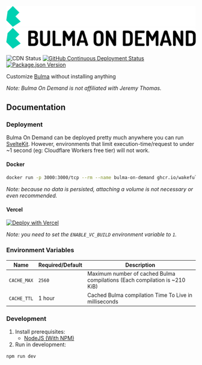 ![Dark logo](./logo/logo-dark.png#gh-dark-mode-only)
![Light logo](./logo/logo-light.png#gh-light-mode-only)

![CDN Status](https://img.shields.io/website?label=CDN%20Status&style=flat-square&url=https%3A%2F%2Fbulma-on-demand.vercel.app%2Fapi%2Fbulma.min.css)
[![GitHub Continuous Deployment Status](https://img.shields.io/github/workflow/status/wakeful-cloud/bulma-on-demand/Continuous%20deployment?label=Deployment&style=flat-square)](https://github.com/wakeful-cloud/bulma-on-demand/actions/workflows/cd.yml)
[![Package.json Version](https://img.shields.io/github/package-json/v/wakeful-cloud/bulma-on-demand?label=Version&style=flat-square)](https://github.com/Wakeful-Cloud/bulma-on-demand/blob/main/package.json)

Customize [Bulma](https://bulma.io) without installing anything

*Note: Bulma On Demand is not affiliated with Jeremy Thomas.*

## Documentation

### Deployment
Bulma On Demand can be deployed pretty much anywhere you can run [SvelteKit](https://kit.svelte.dev). However, environments that limit execution-time/request to under ~1 second (eg: Cloudflare Workers free tier) will not work.

#### Docker
```bash
docker run -p 3000:3000/tcp --rm --name bulma-on-demand ghcr.io/wakeful-cloud/bulma-on-demand:latest
```

*Note: because no data is persisted, attaching a volume is not necessary or even recommended.*

#### Vercel

[![Deploy with Vercel](https://vercel.com/button)](https://vercel.com/new/clone?repository-url=https%3A%2F%2Fgithub.com%2Fwakeful-cloud%2Fbulma-on-demand&env=ENABLE_VC_BUILD&envDescription=Enables%20Vercel's%20Build%20Output%20API%20(Set%20to%201)&envLink=https%3A%2F%2Fvercel.com%2Fdocs%2Fbuild-output-api%2Fv3&project-name=bulma-on-demand&repo-name=bulma-on-demand)

*Note: you need to set the `ENABLE_VC_BUILD` environment variable to `1`.*

### Environment Variables
Name | Required/Default | Description
--- | --- | ---
`CACHE_MAX` | `2560` | Maximum number of cached Bulma compilations (Each compilation is ~210 KiB)
`CACHE_TTL` | 1 hour | Cached Bulma compilation Time To Live in milliseconds

### Development
1. Install prerequisites:
    * [NodeJS (With NPM)](https://nodejs.org)
2. Run in development:
```bash
npm run dev
```